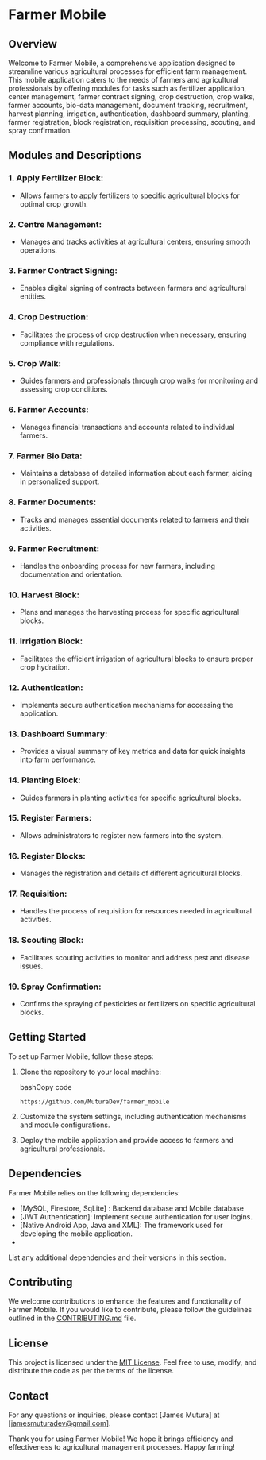 Farmer Mobile
=============

Overview
--------

Welcome to Farmer Mobile, a comprehensive application designed to streamline various agricultural processes for efficient farm management. This mobile application caters to the needs of farmers and agricultural professionals by offering modules for tasks such as fertilizer application, center management, farmer contract signing, crop destruction, crop walks, farmer accounts, bio-data management, document tracking, recruitment, harvest planning, irrigation, authentication, dashboard summary, planting, farmer registration, block registration, requisition processing, scouting, and spray confirmation.

Modules and Descriptions
------------------------

### 1\. Apply Fertilizer Block:

-   Allows farmers to apply fertilizers to specific agricultural blocks for optimal crop growth.

### 2\. Centre Management:

-   Manages and tracks activities at agricultural centers, ensuring smooth operations.

### 3\. Farmer Contract Signing:

-   Enables digital signing of contracts between farmers and agricultural entities.

### 4\. Crop Destruction:

-   Facilitates the process of crop destruction when necessary, ensuring compliance with regulations.

### 5\. Crop Walk:

-   Guides farmers and professionals through crop walks for monitoring and assessing crop conditions.

### 6\. Farmer Accounts:

-   Manages financial transactions and accounts related to individual farmers.

### 7\. Farmer Bio Data:

-   Maintains a database of detailed information about each farmer, aiding in personalized support.

### 8\. Farmer Documents:

-   Tracks and manages essential documents related to farmers and their activities.

### 9\. Farmer Recruitment:

-   Handles the onboarding process for new farmers, including documentation and orientation.

### 10\. Harvest Block:

- Plans and manages the harvesting process for specific agricultural blocks.

### 11\. Irrigation Block:

- Facilitates the efficient irrigation of agricultural blocks to ensure proper crop hydration.

### 12\. Authentication:

- Implements secure authentication mechanisms for accessing the application.

### 13\. Dashboard Summary:

- Provides a visual summary of key metrics and data for quick insights into farm performance.

### 14\. Planting Block:

- Guides farmers in planting activities for specific agricultural blocks.

### 15\. Register Farmers:

- Allows administrators to register new farmers into the system.

### 16\. Register Blocks:

- Manages the registration and details of different agricultural blocks.

### 17\. Requisition:

- Handles the process of requisition for resources needed in agricultural activities.

### 18\. Scouting Block:

- Facilitates scouting activities to monitor and address pest and disease issues.

### 19\. Spray Confirmation:

- Confirms the spraying of pesticides or fertilizers on specific agricultural blocks.

Getting Started
---------------

To set up Farmer Mobile, follow these steps:

1.  Clone the repository to your local machine:

    bashCopy code

    `https://github.com/MuturaDev/farmer_mobile`

2.  Customize the system settings, including authentication mechanisms and module configurations.

3.  Deploy the mobile application and provide access to farmers and agricultural professionals.

Dependencies
------------

Farmer Mobile relies on the following dependencies:

-   [MySQL, Firestore, SqLite] : Backend database and Mobile database
-   [JWT Authentication]: Implement secure authentication for user logins.
-   [Native Android App, Java and XML]: The framework used for developing the mobile application.
-   [Android Studio IDE]: Tools

List any additional dependencies and their versions in this section.

Contributing
------------

We welcome contributions to enhance the features and functionality of Farmer Mobile. If you would like to contribute, please follow the guidelines outlined in the [CONTRIBUTING.md](https://chat.openai.com/c/CONTRIBUTING.md) file.

License
-------

This project is licensed under the [MIT License](https://chat.openai.com/c/LICENSE.md). Feel free to use, modify, and distribute the code as per the terms of the license.

Contact
-------

For any questions or inquiries, please contact [James Mutura] at [jamesmuturadev@gmail.com].

Thank you for using Farmer Mobile! We hope it brings efficiency and effectiveness to agricultural management processes. Happy farming!
